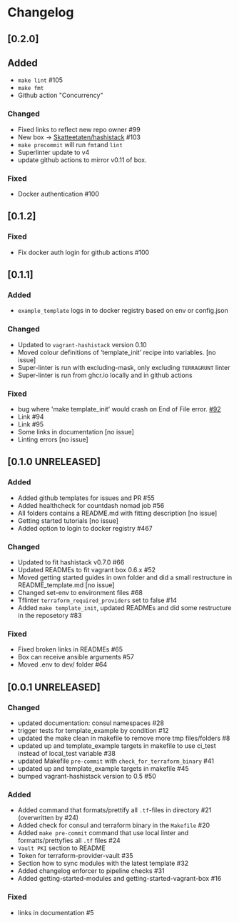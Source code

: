 # Changelog

## [0.2.0]

## Added
- `make lint` #105
- `make fmt`
- Github action "Concurrency"

### Changed
- Fixed links to reflect new repo owner #99
- New box -> [Skatteetaten/hashistack](https://app.vagrantup.com/Skatteetaten/boxes/hashistack) #103
- `make precommit` will run `fmt`and `lint`
- Superlinter update to v4
- update github actions to mirror v0.11 of box.

### Fixed
- Docker authentication #100

## [0.1.2]

### Fixed

- Fix docker auth login for github actions #100

## [0.1.1]

### Added
- `example_template` logs in to docker registry based on env or config.json

### Changed
- Updated to `vagrant-hashistack` version 0.10
- Moved colour definitions of ‘template_init’ recipe into variables. [no issue]
- Super-linter is run with excluding-mask, only excluding `TERRAGRUNT` linter
- Super-linter is run from ghcr.io locally and in github actions

### Fixed
- bug where 'make template_init' would crash on End of File error. [#92](https://github.com/Skatteetaten/vagrant-hashistack-template/issues/92)
- Link #94
- Link #95
- Some links in documentation [no issue]
- Linting errors [no issue]

## [0.1.0 UNRELEASED]

### Added
- Added github templates for issues and PR #55
- Added healthcheck for countdash nomad job #56
- All folders contains a README.md with fitting description [no issue]
- Getting started tutorials [no issue]
- Added option to login to docker registry #467

### Changed
- Updated to fit hashistack v0.7.0 #66
- Updated READMEs to fit vagrant box 0.6.x #52
- Moved getting started guides in own folder and did a small restructure in README_template.md [no issue]
- Changed set-env to environment files #68
- Tflinter `terraform_required_providers` set to false #14
- Added `make template_init`, updated READMEs and did some restructure in the reposetory #83

### Fixed
- Fixed broken links in READMEs #65
- Box can receive ansible arguments #57
- Moved .env to dev/ folder #64

## [0.0.1 UNRELEASED]

### Changed

- updated documentation: consul namespaces #28
- trigger tests for template_example by condition #12
- updated the make clean in makefile to remove more tmp files/folders #8
- updated up and template_example targets in makefile to use ci_test instead of local_test variable #38
- updated Makefile `pre-commit` with `check_for_terraform_binary` #41
- updated up and template_example targets in makefile #45
- bumped vagrant-hashistack version to 0.5 #50

### Added

- Added command that formats/prettify all `.tf`-files in directory #21 (overwritten by #24)
- Added check for consul and terraform binary in the `Makefile` #20
- Added `make pre-commit` command that use local linter and formatts/prettyfies all `.tf` files #24
- `Vault PKI` section to README
- Token for terraform-provider-vault #35
- Section how to sync modules with the latest template #32
- Added changelog enforcer to pipeline checks #31
- Added getting-started-modules and getting-started-vagrant-box #16

### Fixed

- links in documentation #5
